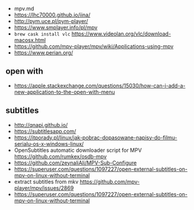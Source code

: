 - mpv.md
- https://lhc70000.github.io/iina/
- http://pym.uce.pl/pym-player/
- https://www.smplayer.info/pl/mpv
- `brew cask install vlc` https://www.videolan.org/vlc/download-macosx.html
- https://github.com/mpv-player/mpv/wiki/Applications-using-mpv
- https://www.perian.org/

## open with

- https://apple.stackexchange.com/questions/15030/how-can-i-add-a-new-application-to-the-open-with-menu

## subtitles

- http://qnapi.github.io/
- https://subtitlesapp.com/
- https://itporady.pl/linux/jak-pobrac-dopasowane-napisy-do-filmu-serialu-os-x-windows-linux/
- OpenSubtitles automatic downloader script for MPV https://github.com/rumkex/osdb-mpv
- https://github.com/zeynaliAli/MPV-Sub-Configure
- https://superuser.com/questions/1097227/open-external-subtitles-on-mpv-on-linux-without-terminal
- extract subtitles from mkv https://github.com/mpv-player/mpv/issues/2869
- https://superuser.com/questions/1097227/open-external-subtitles-on-mpv-on-linux-without-terminal